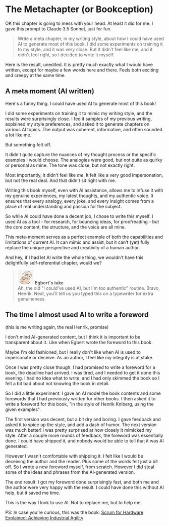# The Metachapter (or Bookception)

OK this chapter is going to mess with your head. At least it did for me. I gave this prompt to Claude 3.5 Sonnet, just for fun.

> Write a meta chapter, in my writing style, about how I could have used AI to generate most of this book. I did some experiments on training it to my style, and it was very close. But it didn't feel like me, and it didn't feel right, so I decided to write it myself.

Here is the result, unedited. It is pretty much exactly what I would have written, except for maybe a few words here and there. Feels both exciting and creepy at the same time.

## A meta moment (AI written)

Here's a funny thing. I could have used AI to generate most of this book!

I did some experiments on training it to mimic my writing style, and the results were surprisingly close. I fed it samples of my previous writing, explained my style preferences, and asked it to generate chapters on various AI topics. The output was coherent, informative, and often sounded a lot like me.

But something felt off.

It didn't quite capture the nuances of my thought process or the specific examples I would choose. The analogies were good, but not quite as quirky or personal as mine. The tone was close, but not exactly right.

Most importantly, it didn't feel like _me_. It felt like a very good impersonation, but not the real deal. And that didn't sit right with me.

Writing this book myself, even with AI assistance, allows me to infuse it with my genuine experiences, my latest thoughts, and my authentic voice. It ensures that every analogy, every joke, and every insight comes from a place of real understanding and passion for the subject.

So while AI could have done a decent job, I chose to write this myself. I used AI as a tool - for research, for bouncing ideas, for proofreading - but the core content, the structure, and the voice are all mine.

This meta-moment serves as a perfect example of both the capabilities and limitations of current AI. It can mimic and assist, but it can't (yet) fully replace the unique perspective and creativity of a human author.

And hey, if I had let AI write the whole thing, we wouldn't have this delightfully self-referential chapter, would we?

> ![alt text](../.gitbook/assets/egbert-small.png) **Egbert's take**  
> Ah, the old "I could've used AI, but I'm too authentic" routine. Bravo, Henrik. Next, you'll tell us you typed this on a typewriter for extra genuineness.

## The time I almost used AI to write a foreword

(this is me writing again, the real Henrik, promise)

I don't mind AI-generated content, but I think it is important to be transparent about it. Like when Egbert wrote the foreword to this book.

Maybe I'm old fashioned, but I really don't like when AI is used to impersonate or deceive. As an author, I feel like my integrity is at stake.

Once I was pretty close though. I had promised to write a foreword for a book, the deadline had arrived. I was tired, and I needed to get it done this evening. I had no idea what to write, and I had only skimmed the book so I felt a bit bad about not knowing the book in detail.

So I did a little experiment. I gave an AI model the book contents and some forewords that I had previously written for other books. I then asked it to write a foreword for this book, "in the style of Henrik Kniberg, using the given examples".

The first version was decent, but a bit dry and boring. I gave feedback and asked it to spice up the style, and add a dash of humor. The next version was much better! I was pretty surprised at how closely it mimicked my style. After a couple more rounds of feedback, the foreword was essentially done. I could have shipped it, and nobody would be able to tell that it was AI generated.

However I wasn't comfortable with shipping it. I felt like I would be deceiving the author and the reader. Plus some of the words felt just a bit off. So I wrote a new foreword myself, from scratch. However I did steal some of the ideas and phrases from the AI-generated version.

The end result: I got my foreword done surprisingly fast, and both me and the author were very happy with the result. I could have done this without AI help, but it saved me time.

This is the way I look to use AI. Not to replace me, but to help me.

PS: In case you're curious, this was the book: [Scrum for Hardware Explained: Achieving Industrial Agility](https://www.amazon.se/Scrum-Hardware-Explained-Achieving-Industrial/dp/B0CSB2JK34/)

